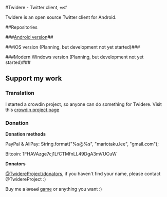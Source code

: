 #Twidere - Twitter client, ∞#

Twidere is an open source Twitter client for Android.

##Repositories

###[Android version](https://github.com/TwidereProject/Twidere-Android/)##

###iOS version (Planning, but development not yet started)###

###Modern Windows version (Planning, but development not yet started)###


## Support my work ##

### Translation ###

I started a crowdin project, so anyone can do something for Twidere. Visit this [crowdin project page](http://crowdin.net/project/twidere)

### Donation ###

**Donation methods**

PayPal & AliPay: String.format("%s@%s", "mariotaku.lee", "gmail.com");

Bitcoin: 1FHAVAzge7cj1LfCTMfnLL49DgA3mVUCuW

**Donators**

[@TwidereProject/donators](https://twitter.com/TwidereProject/lists/donators), if you haven't find your name, please contact @TwidereProject :)

Buy me a ~~bread~~ [game](http://steamcommunity.com/id/mariotaku/wishlist) or anything you want :)
